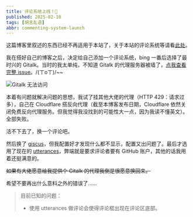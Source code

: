 ```yaml
---
title: 评论系统上线！🎇
published: 2025-02-10
tags: [胡言乱语]
abbr: commenting-system-launch
---
```



这篇博客里叙述的东西已经不再适用于本站了，关于本站的评论系统等请看[此处](/articles/New-commenting-system-and-other-updates/)。

我在搭好自己的博客之后，决定给自己添加一个评论系统，bing 一番后选择了最时兴的 Gitalk。当时的我太单纯，不知道 Gitalk 的代理服务器被墙了，[点我查看完整 issue](https://github.com/gitalk/gitalk/issues/514)。/(ㄒoㄒ)/~~

![Gitalk 无法访问](/images/CommentSystemLaunch/GitalkInstallFailed.png "就像这样")

本着有问题就解决问题的思想，我试了挂其他大佬的代理（HTTP 429：请求过多），自己在 Cloudflare 搭反向代理（截至本博客发布日期，Cloudflare 依然关闭免费反向代理服务。但我觉得我没找到的可能性大一点，因为我读不懂英文）。全部失败。

活不下去了，换一个评论吧。

然后换了 [giscus](https://github.com/apps/giscus)，但我配置好才发现什么都不显示，配置又出问题了。最后才选用了现在的 [utterances](https://github.com/apps/utterances)，弊端就是要求评论者要有 GitHub 账户，其他的话我用着还挺满意的。

~~如果有大佬愿意给我提供个 Gitalk 的代理我倒是很愿意换回来。~~

希望不要再出什么意料之外的错误了……

> 目前已知的问题：
> 
> * 使用 utterances 做评论会使得评论框出现在评论区底部。